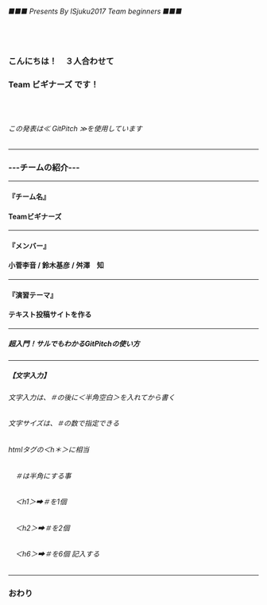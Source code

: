 ###### ■■■ Presents By ISjuku2017 Team beginners ■■■
### 　
### こんにちは！　３人合わせて
### Team ビギナーズ です！
### 　
###### この発表は≪ GitPitch ≫を使用しています
---
### ---チームの紹介---
***
#### 『チーム名』
#### Teamビギナーズ
***
#### 『メンバー』
#### 小菅李音 / 鈴木基彦 / 舛澤　知
***
#### 『演習テーマ』
#### テキスト投稿サイトを作る
---
##### 超入門！サルでもわかるGitPitchの使い方
***
##### 【文字入力】
###### 文字入力は、＃の後に＜半角空白＞を入れてから書く
###### 文字サイズは、＃の数で指定できる
###### htmlタグの＜h＊＞に相当
###### 　＃は半角にする事
###### 　＜h1＞➡＃を1個
###### 　＜h2＞➡＃を2個
###### 　＜h6＞➡＃を6個 記入する

---


### おわり
